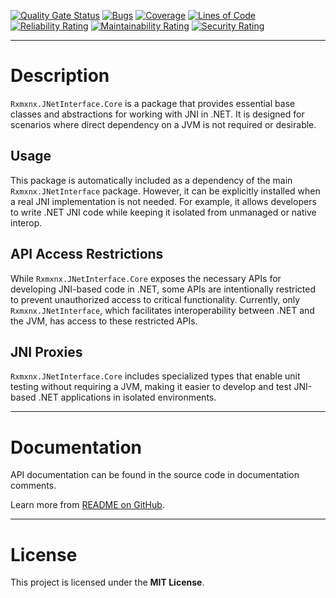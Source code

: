 [![Quality Gate Status](https://sonarcloud.io/api/project_badges/measure?project=josephmoresena_Rxmxnx.JNetInterface&metric=alert_status)](https://sonarcloud.io/summary/new_code?id=josephmoresena_Rxmxnx.JNetInterface)
[![Bugs](https://sonarcloud.io/api/project_badges/measure?project=josephmoresena_Rxmxnx.JNetInterface&metric=bugs)](https://sonarcloud.io/summary/new_code?id=josephmoresena_Rxmxnx.JNetInterface)
[![Coverage](https://sonarcloud.io/api/project_badges/measure?project=josephmoresena_Rxmxnx.JNetInterface&metric=coverage)](https://sonarcloud.io/summary/new_code?id=josephmoresena_Rxmxnx.JNetInterface)
[![Lines of Code](https://sonarcloud.io/api/project_badges/measure?project=josephmoresena_Rxmxnx.JNetInterface&metric=ncloc)](https://sonarcloud.io/summary/new_code?id=josephmoresena_Rxmxnx.JNetInterface)
[![Reliability Rating](https://sonarcloud.io/api/project_badges/measure?project=josephmoresena_Rxmxnx.JNetInterface&metric=reliability_rating)](https://sonarcloud.io/summary/new_code?id=josephmoresena_Rxmxnx.JNetInterface)
[![Maintainability Rating](https://sonarcloud.io/api/project_badges/measure?project=josephmoresena_Rxmxnx.JNetInterface&metric=sqale_rating)](https://sonarcloud.io/summary/new_code?id=josephmoresena_Rxmxnx.JNetInterface)
[![Security Rating](https://sonarcloud.io/api/project_badges/measure?project=josephmoresena_Rxmxnx.JNetInterface&metric=security_rating)](https://sonarcloud.io/summary/new_code?id=josephmoresena_Rxmxnx.JNetInterface)

---

# Description

`Rxmxnx.JNetInterface.Core` is a package that provides essential base classes and abstractions for working with JNI in
.NET. It is designed for scenarios where direct dependency on a JVM is not required or desirable.

## Usage

This package is automatically included as a dependency of the main `Rxmxnx.JNetInterface` package. However, it can be
explicitly installed when a real JNI implementation is not needed. For example, it allows developers to write .NET JNI
code while keeping it isolated from unmanaged or native interop.

## API Access Restrictions

While `Rxmxnx.JNetInterface.Core` exposes the necessary APIs for developing JNI-based code in .NET, some APIs are
intentionally restricted to prevent unauthorized access to critical functionality. Currently, only
`Rxmxnx.JNetInterface`, which facilitates interoperability between .NET and the JVM, has access to these restricted
APIs.

## JNI Proxies

`Rxmxnx.JNetInterface.Core` includes specialized types that enable unit testing without requiring a JVM, making it
easier to develop and test JNI-based .NET applications in isolated environments.

---

# Documentation

API documentation can be found in the source code in documentation comments.

Learn more from [README on GitHub](https://github.com/josephmoresena/Rxmxnx.JNetInterface#readme).

---

# License

This project is licensed under the **MIT License**.
